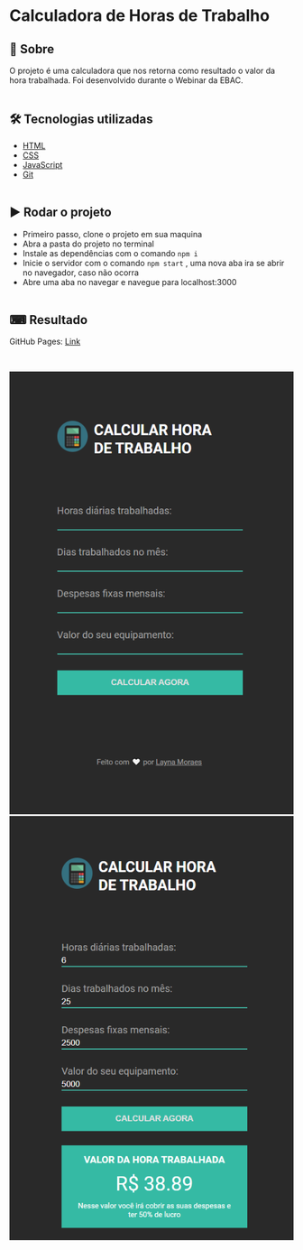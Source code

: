 # Calculadora de Horas de Trabalho

## 📜 Sobre

O projeto é uma calculadora que nos retorna como resultado o valor da hora trabalhada. Foi desenvolvido durante o Webinar da EBAC.
<br><br>

## 🛠 Tecnologias utilizadas

- [HTML](https://developer.mozilla.org/pt-BR/docs/Web/HTML)
- [CSS](https://developer.mozilla.org/pt-BR/docs/Web/CSS)
- [JavaScript](https://developer.mozilla.org/pt-BR/docs/Web/JavaScript)
- [Git](https://git-scm.com/)
<br><br>

## ▶ Rodar o projeto

- Primeiro passo, clone o projeto em sua maquina
- Abra a pasta do projeto no terminal
- Instale as dependências com o comando `npm i` 
- Inicie o servidor com o comando `npm start` , uma nova aba ira se abrir no navegador, caso não ocorra
- Abre uma aba no navegar e navegue para localhost:3000
<br><br>

## ⌨ Resultado

GitHub Pages: [Link]()

<br>

![](./assets/view1.png)
![](./assets/view2.png)

